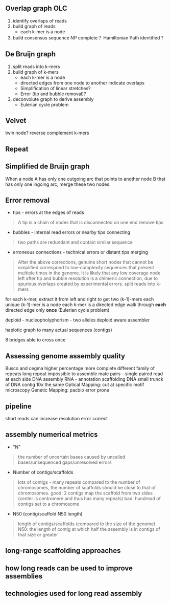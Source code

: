 ## Overlap graph OLC
1. identify overlaps of reads
2. build graph of reads
	* each k-mer is a node
3. build consensus sequence
NP complete？
Hamiltonian Path identified？
## De Bruijn graph
1. split reads into k-mers
2. build graph of k-mers
	* each k-mer is a node
	* directed edges from one node to another indicate overlaps
	* Simplification of linear stretches?
	* Error (tip and bubble removal)?
3. deconvolute graph to derive assembly
	* Eulerian cycle problem
## Velvet
twin node?
reverse complement k-mers
## Repeat

## Simplified de Bruijn graph
When a node A has only one outgoing arc that points to another node B that has only one ingoing arc, merge these two nodes.
## Error removal
* tips - errors at the edges of reads
> A tip is a chain of nodes that is disconnected on one end
> remove tips
* bubbles - internal read errors or nearby tips connecting
> two paths are redundant and contain similar sequence
* erroneous connections - technical errors or distant tips merging
> After the above corrections, genuine short nodes that cannot be simplified correspond to low-complexity sequences that present multiple times in the genome.
> It is likely that any low coverage node left after tip and bubble resolution is a chimeric connection, due to spurious overlaps created by experimental errors.
split reads into k-mers

for each k-mer, extract it from left and right to get two (k-1)-mers
each unique (k-1)-mer is a node
each k-mer is a directed edge 
walk through **each** directed edge only **once** (Eulerian cycle problem)




deploid - nucleopholyphorism - two alleles
deploid aware assembler

haplotic
graph to many actual sequences (contigs)

8 bridges able to cross once


## Assessing genome assembly quality



Busco and cegma higher percentage more complete
 different family of repeats 
 long repeat impossible to assemble
 mate pairs - single paired read at each side
 DNA assembly
 RNA - annotation
 scaffolding DNA
 small trunck of DNA 
 contig
 10x the same
 Optical Mapping: cut at specific motif microscopy
 Genetic Mapping:
 pacbio error prone

## pipeline

 short reads can increase resolution 
 error correct 

## assembly numerical metrics
* "N" 
> the number of uncertain bases
> caused by uncalled bases/unsequenced gaps/unresolved errors
* Number of contigs/scaffolds
> lots of contigs - many repeats
> compared to the number of chromosomes, the number of scaffolds should be close to that of chromosomes.
> good: 2 contigs map the scaffold from two sides (center is centromere and thus has many repeats)
> bad: hundread of contigs set to a chromosome
* N50 (contig/scaffold N50 length)
> length of contigs/scaffolds (compared to the size of the genome)
> N50:  the length of contig at which half the assembly is in contigs of that size or greater
> 
## long-range scaffolding approaches
## how long reads can be used to improve assemblies
## technologies used for long read assembly
<!--stackedit_data:
eyJoaXN0b3J5IjpbLTE3MjY0NTg4OTAsLTEwMTgxMzk2MDYsLT
czODI1MTg2LDgyNjY3Njc3Niw0NzE3Nzg0NTIsMTc5MjE5OTAz
MSwtMTc2NDU3NDU2Nyw2MDkzNTM5NCwtMjIyMTY3MTA0LDE3MT
A5NTM0MTgsMTM5NzkwNzUxMiwtMTUzODI1MDE5MiwtMTQxNTMy
MDU5NiwtMTgwNjI5NjYyNSwyMDEyNzI3NzcxLC0xOTEwMDUyMj
kxLC0xMTk3NzYwMDQsLTU3NTk0MzQ4NywtMTI0NTk4MTkxMSwt
NTc4NDI2NzExXX0=
-->